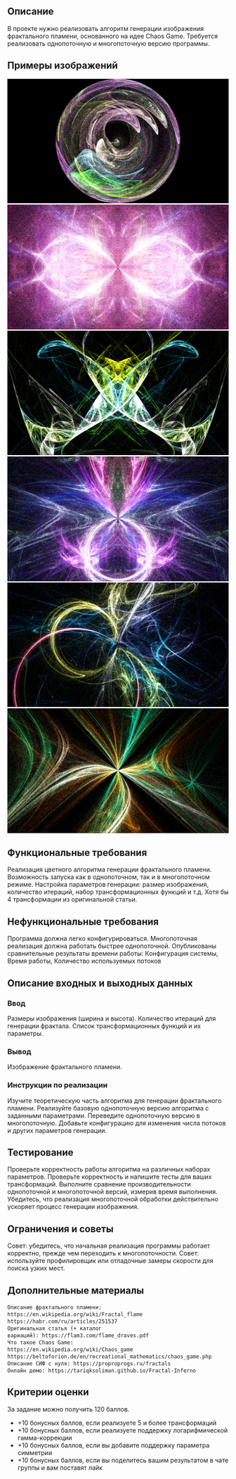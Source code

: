 ## Описание
В проекте нужно реализовать алгоритм генерации изображения фрактального пламени, основанного на идее Chaos Game. Требуется реализовать однопоточную и многопоточную версию программы.

## Примеры изображений
![img1](./photos/fractal_flame1.png)
![img2](./photos/fractal_flame2.png)
![img3](./photos/fractal_flame3.png)
![img4](./photos/fractal_flame4.png)
![img5](./photos/fractal_flame5.png)
![img6](./photos/fractal_flame6.png)

## Функциональные требования
Реализация цветного алгоритма генерации фрактального пламени.
Возможность запуска как в однопоточном, так и в многопоточном режиме.
Настройка параметров генерации: размер изображения, количество итераций, набор трансформационных функций и т.д.
Хотя бы 4 трансформации из оригинальной статьи.

## Нефункциональные требования
Программа должна легко конфигурироваться.
Многопоточная реализация должна работать быстрее однопоточной.
Опубликованы сравнительные результаты времени работы:
Конфигурация системы,
Время работы,
Количество используемых потоков

## Описание входных и выходных данных
### Ввод
Размеры изображения (ширина и высота).
Количество итераций для генерации фрактала.
Список трансформационных функций и их параметры.
### Вывод
Изображение фрактального пламени.

### Инструкции по реализации
Изучите теоретическую часть алгоритма для генерации фрактального пламени.
Реализуйте базовую однопоточную версию алгоритма с заданными параметрами.
Переведите однопоточную версию в многопоточную.
Добавьте конфигурацию для изменения числа потоков и других параметров генерации.

## Тестирование
Проверьте корректность работы алгоритма на различных наборах параметров.
Проверьте корректность и напишите тесты для ваших трансформаций.
Выполните сравнение производительности однопоточной и многопоточной версий, измерив время выполнения.
Убедитесь, что реализация многопоточной обработки действительно ускоряет процесс генерации изображения.

## Ограничения и советы
Совет: убедитесь, что начальная реализация программы работает корректно, прежде чем переходить к многопоточности.
Совет: используйте профилировщик или отладочные замеры скорости для поиска узких мест.

## Дополнительные материалы
    Описание фрактального пламени:
    https://en.wikipedia.org/wiki/Fractal_flame
    https://habr.com/ru/articles/251537
    Оригинальная статья (+ каталог вариаций): https://flam3.com/flame_draves.pdf
    Что такое Chaos Game:
    https://en.wikipedia.org/wiki/Chaos_game
    https://beltoforion.de/en/recreational_mathematics/chaos_game.php
    Описание СИФ с нуля: https://proproprogs.ru/fractals
    Онлайн демо: https://tariqksoliman.github.io/Fractal-Inferno

## Критерии оценки
За задание можно получить 120 баллов.

- +10 бонусных баллов, если реализуете 5 и более трансформаций
- +10 бонусных баллов, если реализуете поддержку логарифмической гамма-коррекции
- +10 бонусных баллов, если вы добавите поддержку параметра симметрии
- +10 бонусных баллов, если вы поделитесь вашим результатом в чате группы и вам поставят лайк
